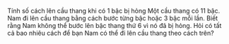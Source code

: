 Tính số cách lên cầu thang khi có 1 bậc bị hỏng
Một cầu thang có 11 bậc. Nam đi lên cầu thang bằng cách bước từng bậc hoặc 3 bậc mỗi lần. Biết rằng Nam không thể bước lên bậc thang thứ 6 vì nó đã bị hỏng. Hỏi có tất cả bao nhiêu cách để bạn Nam có thể đi lên cầu thang theo cách trên?